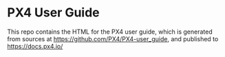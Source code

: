 # PX4 User Guide

This repo contains the HTML for the PX4 user guide, which is generated from sources at https://github.com/PX4/PX4-user_guide, and published to https://docs.px4.io/ 


